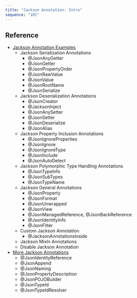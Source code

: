 ```yaml
---
title: "Jackson Annotation: Intro"
sequence: "101"
---
```


## Reference

- [Jackson Annotation Examples](https://www.baeldung.com/jackson-annotations)
  - Jackson Serialization Annotations
    - @JsonAnyGetter
    - @JsonGetter
    - @JsonPropertyOrder
    - @JsonRawValue
    - @JsonValue
    - @JsonRootName
    - @JsonSerialize
  - Jackson Deserialization Annotations
    - @JsonCreator
    - @JacksonInject
    - @JsonAnySetter
    - @JsonSetter
    - @JsonDeserialize
    - @JsonAlias
  - Jackson Property Inclusion Annotations
    - @JsonIgnoreProperties
    - @JsonIgnore
    - @JsonIgnoreType
    - @JsonInclude
    - @JsonAutoDetect
  - Jackson Polymorphic Type Handling Annotations
    - @JsonTypeInfo
    - @JsonSubTypes
    - @JsonTypeName
  - Jackson General Annotations
    - @JsonProperty
    - @JsonFormat
    - @JsonUnwrapped
    - @JsonView
    - @JsonManagedReference, @JsonBackReference
    - @JsonIdentityInfo
    - @JsonFilter
  - Custom Jackson Annotation
    - @JacksonAnnotationsInside
  - Jackson MixIn Annotations
  - Disable Jackson Annotation
- [More Jackson Annotations](https://www.baeldung.com/jackson-advanced-annotations)
  - @JsonIdentityReference
  - @JsonAppend
  - @JsonNaming
  - @JsonPropertyDescription
  - @JsonPOJOBuilder
  - @JsonTypeId
  - @JsonTypeIdResolver

